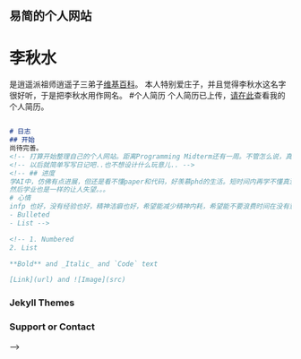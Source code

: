 ## 易简的个人网站
# 李秋水
是逍遥派祖师逍遥子三弟子[维基百科](https://zh.wikipedia.org/zh-hans/%E6%9D%8E%E7%A7%8B%E6%B0%B4)。
本人特别爱庄子，并且觉得李秋水这名字很好听，于是把李秋水用作网名。
#个人简历
个人简历已上传，[请在此](https://github.com/LIQiushui2427/liqiushui2427.github.io/blob/main/cv.pdf)查看我的个人简历。
<!-- Whenever you commit to this repository, GitHub Pages will run [Jekyll](https://jekyllrb.com/) to rebuild the pages in your site, from the content in your Markdown files. -->

```markdown

# 日志
## 开始
尚待完善。
<!-- 打算开始整理自己的个人网站。距离Programming Midterm还有一周。不管怎么说，真的要有点程序员的样子了！ -->
<!-- 以后就简单写写日记吧..也不想设计什么玩意儿.. -->
<!-- ## 进度
学AI中，仿佛有点进展，但还是看不懂paper和代码，好羡慕phd的生活。短时间内再学不懂真没出路了。。要是不能得到口头的话，只能当ra再等一年还不知道什么结果了。。真的空窗一年的话真没出路了。。
然后学业也是一样的让人失望。。。
# 心情
infp 也好，没有经验也好，精神洁癖也好，希望能减少精神内耗，希望能不要浪费时间在没有意义的事情上，希望不要伤心难过。
- Bulleted
- List -->

<!-- 1. Numbered
2. List

**Bold** and _Italic_ and `Code` text

[Link](url) and ![Image](src)
```

<!-- For more details see [Basic writing and formatting syntax](https://docs.github.com/en/github/writing-on-github/getting-started-with-writing-and-formatting-on-github/basic-writing-and-formatting-syntax). -->

### Jekyll Themes

<!-- Your Pages site will use the layout and styles from the Jekyll theme you have selected in your [repository settings](https://github.com/LIQiushui2427/liqiushui2427.github.io/settings/pages). The name of this theme is saved in the Jekyll `_config.yml` configuration file. -->

### Support or Contact

<!-- Having trouble with Pages? Check out our [documentation](https://docs.github.com/categories/github-pages-basics/) or [contact support](https://support.github.com/contact) and we’ll help you sort it out. --> -->
